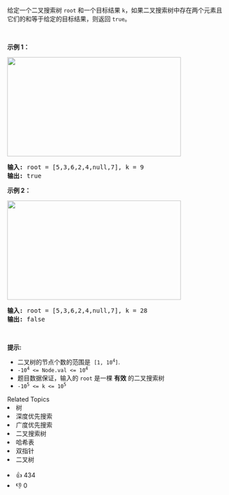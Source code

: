 <p>给定一个二叉搜索树 <code>root</code> 和一个目标结果 <code>k</code>，如果二叉搜索树中存在两个元素且它们的和等于给定的目标结果，则返回 <code>true</code>。</p>

<p>&nbsp;</p>

<p><strong>示例 1：</strong></p> 
<img alt="" src="https://assets.leetcode.com/uploads/2020/09/21/sum_tree_1.jpg" style="height: 229px; width: 400px;" /> 
<pre>
<strong>输入:</strong> root = [5,3,6,2,4,null,7], k = 9
<strong>输出:</strong> true
</pre>

<p><strong>示例 2：</strong></p> 
<img alt="" src="https://assets.leetcode.com/uploads/2020/09/21/sum_tree_2.jpg" style="height: 229px; width: 400px;" /> 
<pre>
<strong>输入:</strong> root = [5,3,6,2,4,null,7], k = 28
<strong>输出:</strong> false
</pre>

<p>&nbsp;</p>

<p><strong>提示:</strong></p>

<ul> 
 <li>二叉树的节点个数的范围是&nbsp;&nbsp;<code>[1, 10<sup>4</sup>]</code>.</li> 
 <li><code>-10<sup>4</sup>&nbsp;&lt;= Node.val &lt;= 10<sup>4</sup></code></li> 
 <li>题目数据保证，输入的 <code>root</code> 是一棵 <strong>有效</strong> 的二叉搜索树</li> 
 <li><code>-10<sup>5</sup>&nbsp;&lt;= k &lt;= 10<sup>5</sup></code></li> 
</ul>

<div><div>Related Topics</div><div><li>树</li><li>深度优先搜索</li><li>广度优先搜索</li><li>二叉搜索树</li><li>哈希表</li><li>双指针</li><li>二叉树</li></div></div><br><div><li>👍 434</li><li>👎 0</li></div>